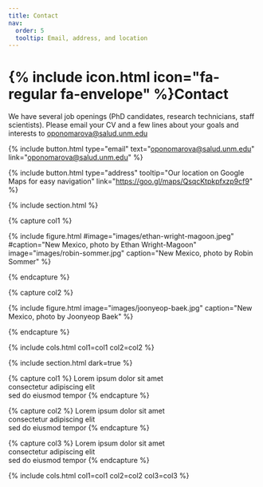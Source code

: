 ```yaml
---
title: Contact
nav:
  order: 5
  tooltip: Email, address, and location
---
```


# {% include icon.html icon="fa-regular fa-envelope" %}Contact

We have several job openings (PhD candidates, research technicians, staff scientists). Please email your CV and a few lines about your goals and interests to oponomarova@salud.unm.edu

{%
  include button.html
  type="email"
  text="oponomarova@salud.unm.edu"
  link="oponomarova@salud.unm.edu"
%}

{%
  include button.html
  type="address"
  tooltip="Our location on Google Maps for easy navigation"
  link="https://goo.gl/maps/QsqcKtpkpfxzp9cf9"
%}

{% include section.html %}

{% capture col1 %}

{%
  include figure.html
  #image="images/ethan-wright-magoon.jpeg"
  #caption="New Mexico, photo by Ethan Wright-Magoon"
  image="images/robin-sommer.jpg"
  caption="New Mexico, photo by Robin Sommer"
%}

{% endcapture %}

{% capture col2 %}

{%
  include figure.html
  image="images/joonyeop-baek.jpg"
  caption="New Mexico, photo by Joonyeop Baek"
%}

{% endcapture %}

{% include cols.html col1=col1 col2=col2 %}

{% include section.html dark=true %}

{% capture col1 %}
Lorem ipsum dolor sit amet  
consectetur adipiscing elit  
sed do eiusmod tempor
{% endcapture %}

{% capture col2 %}
Lorem ipsum dolor sit amet  
consectetur adipiscing elit  
sed do eiusmod tempor
{% endcapture %}

{% capture col3 %}
Lorem ipsum dolor sit amet  
consectetur adipiscing elit  
sed do eiusmod tempor
{% endcapture %}

{% include cols.html col1=col1 col2=col2 col3=col3 %}
